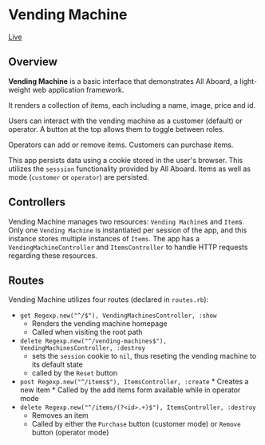 # Vending Machine

[Live](all-aboard-vending-machine.herokuapp.com)

## Overview

__Vending Machine__ is a basic interface that demonstrates All Aboard, a light-weight web application framework.

It renders a collection of items, each including a name, image, price and id.

Users can interact with the vending machine as a customer (default) or operator. A button at the top allows them to toggle between roles.

Operators can add or remove items. Customers can purchase items.

This app persists data using a cookie stored in the user's browser. This utilizes the `sesssion` functionality provided by All Aboard. Items as well as mode (`customer` or `operator`) are persisted.

## Controllers

Vending Machine manages two resources: `Vending Machine`s and `Item`s. Only one `Vending Machine` is instantiated per session of the app, and this instance stores multiple instances of `Items`. The app has a `VendingMachineController` and `ItemsController` to handle HTTP requests regarding these resources.

## Routes

Vending Machine utilizes four routes (declared in `routes.rb`):

  * `get Regexp.new("^/$"), VendingMachinesController, :show`
    * Renders the vending machine homepage
    * Called when visiting the root path
  * `delete Regexp.new("^/vending-machines$"), VendingMachinesController, :destroy`
    * sets the `session` cookie to `nil`, thus reseting the vending machine to its default state
    * called by the `Reset` button
  *  `post Regexp.new("^/items$"), ItemsController, :create`
    * Creates a new item
    * Called by the add items form available while in operator mode
  * `delete Regexp.new("^/items/(?<id>.+)$"), ItemsController, :destroy`
    * Removes an item
    * Called by either the `Purchase` button (customer mode) or `Remove` button (operator mode)
